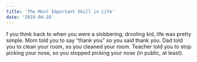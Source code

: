 ```yaml
---
title: 'The Most Important Skill in Life'
date: '2019-04-18'
---
```

f you think back to when you were a slobbering, drooling kid, life was pretty simple. Mom told you to say “thank you” so you said thank you. Dad told you to clean your room, so you cleaned your room. Teacher told you to stop picking your nose, so you stopped picking your nose (in public, at least).